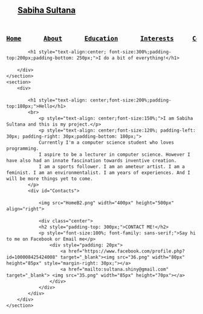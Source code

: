 <!DOCTYPE html>
<html>
<head>
    <title>Sabiha Sultana</title>
    <link rel="stylesheet" href="Home_Style.css">
    <meta charset="utf-8">
    <meta name="viewport" content="width=device-width, initial-scale=1.0">
</head>
<body>
   <section>
        <div id="back1">
            <h1 style="padding:30px"><a href="Home.html" style="color:black">Sabiha Sultana</a></h1>
            <h3 class="links"><pre><a href="Home.html" style="color:black">Home</a>      <a href="About.html" style="color:black">About</a>      <a href="Education.html" style="color:black">Education</a>      <a href="Interests.html" style="color:black">Interests</a>     <a href="#Contacts" style="color:black">Contact</a></pre></h3>
            
            <h1 style="text-align:center; font-size:300%;padding-top:200px;padding-bottom: 250px;">I do a bit of everything!</h1>
            
        </div>
    </section>
    <section>
        <div>
           
            <h1 style="text-align: center;font-size:200%;padding-top:180px;">Hello</h1>
            <br>
                <p style="text-align: center;font-size:150%;">I am Sabiha Sultana and this is my project.</p>
                <p style="text-align: center;font-size:120%; padding-left: 30px; padding-right: 30px;padding-bottom: 180px;">
                Currently I'm a computer science student who loves programming.
                I aspire to be a lecturer in computer science. However I have also had an innate fascination towards inventive creation.
                I am a sports follower. I am an ameteur artist. I am a feminist. I am an environmentalist. I am years of experiences. And I will be more things yet to come.
            </p>
            <div id="Contacts">
            
                <img src="HomeB2.png" width="400px" height="500px" align="right">

                <div class="center">
                <h2 style="padding-top: 300px;">CONTACT ME!</h2>
                <p style="font-size:100%; font-family: sans-serif;">Say hi to me on Facebook or Email me</p>
                    <div style="padding: 20px">
                        <a href="https://www.facebook.com/profile.php?id=100008425424008" target="_blank"><img src="36.png" width="80px" height="85px" style="margin-right: 30px;"></a>
                        <a href="mailto:sultana.shiny@gmail.com" target="_blank"> <img src="35.png" width="85px" height="70px"></a> 
                    </div>
                </div>
            </div>
        </div>
    </section>


</body>
</html>
